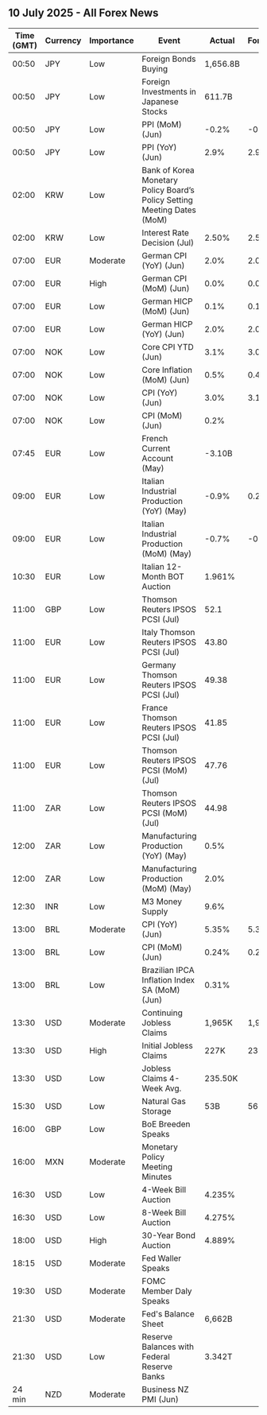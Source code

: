 ## 10 July 2025 - All Forex News

| Time (GMT) | Currency | Importance | Event | Actual | Forecast | Previous |
|------|----------|------------|-------|--------|----------|----------|
| 00:50 | JPY | Low | Foreign Bonds Buying | 1,656.8B |  | 182.8B |
| 00:50 | JPY | Low | Foreign Investments in Japanese Stocks | 611.7B |  | 651.3B |
| 00:50 | JPY | Low | PPI (MoM) (Jun) | -0.2% | -0.2% | -0.1% |
| 00:50 | JPY | Low | PPI (YoY) (Jun) | 2.9% | 2.9% | 3.3% |
| 02:00 | KRW | Low | Bank of Korea Monetary Policy Board’s Policy Setting Meeting Dates (MoM) |  |  |  |
| 02:00 | KRW | Low | Interest Rate Decision (Jul) | 2.50% | 2.50% | 2.50% |
| 07:00 | EUR | Moderate | German CPI (YoY) (Jun) | 2.0% | 2.0% | 2.1% |
| 07:00 | EUR | High | German CPI (MoM) (Jun) | 0.0% | 0.0% | 0.1% |
| 07:00 | EUR | Low | German HICP (MoM) (Jun) | 0.1% | 0.1% | 0.2% |
| 07:00 | EUR | Low | German HICP (YoY) (Jun) | 2.0% | 2.0% | 2.1% |
| 07:00 | NOK | Low | Core CPI YTD (Jun) | 3.1% | 3.0% | 2.8% |
| 07:00 | NOK | Low | Core Inflation (MoM) (Jun) | 0.5% | 0.4% | 0.2% |
| 07:00 | NOK | Low | CPI (YoY) (Jun) | 3.0% | 3.1% | 3.0% |
| 07:00 | NOK | Low | CPI (MoM) (Jun) | 0.2% |  | 0.4% |
| 07:45 | EUR | Low | French Current Account (May) | -3.10B |  | -6.60B |
| 09:00 | EUR | Low | Italian Industrial Production (YoY) (May) | -0.9% | 0.2% | 0.1% |
| 09:00 | EUR | Low | Italian Industrial Production (MoM) (May) | -0.7% | -0.2% | 0.9% |
| 10:30 | EUR | Low | Italian 12-Month BOT Auction | 1.961% |  | 1.983% |
| 11:00 | GBP | Low | Thomson Reuters IPSOS PCSI (Jul) | 52.1 |  | 52.1 |
| 11:00 | EUR | Low | Italy Thomson Reuters IPSOS PCSI (Jul) | 43.80 |  | 47.01 |
| 11:00 | EUR | Low | Germany Thomson Reuters IPSOS PCSI (Jul) | 49.38 |  | 47.16 |
| 11:00 | EUR | Low | France Thomson Reuters IPSOS PCSI (Jul) | 41.85 |  | 42.00 |
| 11:00 | EUR | Low | Thomson Reuters IPSOS PCSI (MoM) (Jul) | 47.76 |  | 49.99 |
| 11:00 | ZAR | Low | Thomson Reuters IPSOS PCSI (MoM) (Jul) | 44.98 |  | 45.96 |
| 12:00 | ZAR | Low | Manufacturing Production (YoY) (May) | 0.5% |  | -6.4% |
| 12:00 | ZAR | Low | Manufacturing Production (MoM) (May) | 2.0% |  | 1.7% |
| 12:30 | INR | Low | M3 Money Supply | 9.6% |  | 9.8% |
| 13:00 | BRL | Moderate | CPI (YoY) (Jun) | 5.35% | 5.32% | 5.32% |
| 13:00 | BRL | Low | CPI (MoM) (Jun) | 0.24% | 0.20% | 0.26% |
| 13:00 | BRL | Low | Brazilian IPCA Inflation Index SA (MoM) (Jun) | 0.31% |  | 0.32% |
| 13:30 | USD | Moderate | Continuing Jobless Claims | 1,965K | 1,980K | 1,955K |
| 13:30 | USD | High | Initial Jobless Claims | 227K | 236K | 232K |
| 13:30 | USD | Low | Jobless Claims 4-Week Avg. | 235.50K |  | 241.25K |
| 15:30 | USD | Low | Natural Gas Storage | 53B | 56B | 55B |
| 16:00 | GBP | Low | BoE Breeden Speaks |  |  |  |
| 16:00 | MXN | Moderate | Monetary Policy Meeting Minutes |  |  |  |
| 16:30 | USD | Low | 4-Week Bill Auction | 4.235% |  | 4.240% |
| 16:30 | USD | Low | 8-Week Bill Auction | 4.275% |  | 4.300% |
| 18:00 | USD | High | 30-Year Bond Auction | 4.889% |  | 4.844% |
| 18:15 | USD | Moderate | Fed Waller Speaks |  |  |  |
| 19:30 | USD | Moderate | FOMC Member Daly Speaks |  |  |  |
| 21:30 | USD | Moderate | Fed's Balance Sheet | 6,662B |  | 6,660B |
| 21:30 | USD | Low | Reserve Balances with Federal Reserve Banks | 3.342T |  | 3.257T |
| 24 min | NZD | Moderate | Business NZ PMI (Jun) |  |  | 47.5 |
